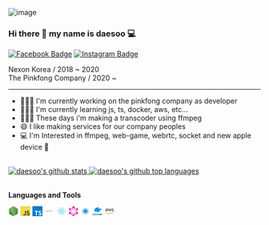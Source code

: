 ![image](https://user-images.githubusercontent.com/22269524/145799143-cc82f0bd-119f-4567-9822-b52e1bc5eb1d.png)

### Hi there 👋 my name is daesoo 💻<br/>

[![Facebook Badge](https://img.shields.io/badge/Facebook-1877f2?style=flat-square&logo=facebook&logoColor=white&link=https://www.facebook.com/profile.php?id=100002782422483)](https://www.facebook.com/profile.php?id=100002782422483) [![Instagram Badge](https://img.shields.io/badge/Instagram-ff69b4?style=flat-square&logo=instagram&logoColor=white&link=https://www.instagram.com/dae_soo_94/)](https://www.instagram.com/dae_soo_94/)

Nexon Korea / 2018 ~ 2020  
The Pinkfong Company / 2020 ~  

---

- 👨🏻‍💻 I'm currently working on the pinkfong company as developer
- 👨🏻‍🏫 I'm currently learning js, ts, docker, aws, etc...
- 👨🏻‍🔧 These days i'm making a transcoder using ffmpeg
- 😄 I like making services for our company peoples
- 💻 I'm Interested in ffmpeg, web-game, webrtc, socket and new apple device 🤣

<br/>

<a href="https://github.com/simdaesoo">
  <img height="160em" src="https://github-readme-stats.vercel.app/api?username=simdaesoo&show_icons=true&theme=dark&count_private=true" alt="daesoo's github stats" />
  <img height="160em" src="https://github-readme-stats.vercel.app/api/top-langs/?username=simdaesoo&theme=dark&layout=compact" alt="daesoo's github top languages" />
</a>

<br/>
<br/>

**Languages and Tools**  

<code><img height="20" src="https://raw.githubusercontent.com/github/explore/28b02bbc9ad9f7a503c43775aebeb515dc2da5fc/topics/nodejs/nodejs.png"></code>
<code><img height="20" src="https://raw.githubusercontent.com/github/explore/28b02bbc9ad9f7a503c43775aebeb515dc2da5fc/topics/javascript/javascript.png"></code>
<code><img height="20" src="https://raw.githubusercontent.com/github/explore/28b02bbc9ad9f7a503c43775aebeb515dc2da5fc/topics/typescript/typescript.png"></code>
<code><img height="20" src="https://raw.githubusercontent.com/github/explore/28b02bbc9ad9f7a503c43775aebeb515dc2da5fc/topics/nextjs/nextjs.png"></code>
<code><img height="20" src="https://raw.githubusercontent.com/github/explore/28b02bbc9ad9f7a503c43775aebeb515dc2da5fc/topics/react/react.png"></code>
<code><img height="20" src="https://raw.githubusercontent.com/github/explore/28b02bbc9ad9f7a503c43775aebeb515dc2da5fc/topics/graphql/graphql.png"></code>
<code><img height="20" src="https://raw.githubusercontent.com/github/explore/28b02bbc9ad9f7a503c43775aebeb515dc2da5fc/topics/webpack/webpack.png"></code>
<code><img height="20" src="https://raw.githubusercontent.com/github/explore/28b02bbc9ad9f7a503c43775aebeb515dc2da5fc/topics/docker/docker.png"></code>
<code><img height="20" src="https://raw.githubusercontent.com/github/explore/28b02bbc9ad9f7a503c43775aebeb515dc2da5fc/topics/aws/aws.png"></code>

<!--
**SimDaeSoo/SimDaeSoo** is a ✨ _special_ ✨ repository because its `README.md` (this file) appears on your GitHub profile.

Here are some ideas to get you started:

- 🔭 I’m currently working on ...
- 🌱 I’m currently learning ...
- 👯 I’m looking to collaborate on ...
- 🤔 I’m looking for help with ...
- 💬 Ask me about ...
- 📫 How to reach me: ...
- 😄 Pronouns: ...
- ⚡ Fun fact: ...
-->

